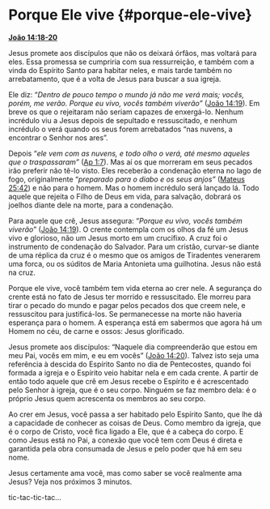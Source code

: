 # Porque Ele vive {#porque-ele-vive}

[**João 14:18-20**](http://bibliaonline.com.br/acf/jo/14/18-20)

Jesus promete aos discípulos que não os deixará órfãos, mas voltará para eles. Essa promessa se cumpriria com sua ressurreição, e também com a vinda do Espírito Santo para habitar neles, e mais tarde também no arrebatamento, que é a volta de Jesus para buscar a sua igreja.

Ele diz: “_Dentro de pouco tempo o mundo já não me verá mais; vocês, porém, me verão. Porque eu vivo, vocês também viverão”_ ([João 14:19](http://bibliaonline.com.br/acf/jo/14/19)). Em breve os que o rejeitaram não seriam capazes de enxergá-lo. Nenhum incrédulo viu a Jesus depois de sepultado e ressuscitado, e nenhum incrédulo o verá quando os seus forem arrebatados “nas nuvens, a encontrar o Senhor nos ares”.

Depois “_ele vem com as nuvens, e todo olho o verá, até mesmo aqueles que o traspassaram”_ ([Ap 1:7](http://bibliaonline.com.br/acf/ap/1/7)). Mas aí os que morreram em seus pecados irão preferir não tê-lo visto. Eles receberão a condenação eterna no lago de fogo, originalmente “_preparado para o diabo e os seus anjos”_ ([Mateus 25:42](http://bibliaonline.com.br/acf/mt/25/42)) e não para o homem. Mas o homem incrédulo será lançado lá. Todo aquele que rejeita o Filho de Deus em vida, para salvação, dobrará os joelhos diante dele na morte, para a condenação.

Para aquele que crê, Jesus assegura: “_Porque eu vivo, vocês também viverão_” ([João 14:19](http://bibliaonline.com.br/acf/jo/14/19)). O crente contempla com os olhos da fé um Jesus vivo e glorioso, não um Jesus morto em um crucifixo. A cruz foi o instrumento de condenação do Salvador. Para um cristão, curvar-se diante de uma réplica da cruz é o mesmo que os amigos de Tiradentes venerarem uma forca, ou os súditos de Maria Antonieta uma guilhotina. Jesus não está na cruz.

Porque ele vive, você também tem vida eterna ao crer nele. A segurança do crente está no fato de Jesus ter morrido e ressuscitado. Ele morreu para tirar o pecado do mundo e pagar pelos pecados dos que creem nele, e ressuscitou para justificá-los. Se permanecesse na morte não haveria esperança para o homem. A esperança está em sabermos que agora há um Homem no céu, de carne e ossos: Jesus glorificado.

Jesus promete aos discípulos: “Naquele dia compreenderão que estou em meu Pai, vocês em mim, e eu em vocês” ([João 14:20](http://bibliaonline.com.br/acf/jo/14/20)). Talvez isto seja uma referência à descida do Espírito Santo no dia de Pentecostes, quando foi formada a igreja e o Espírito veio habitar nela e em cada crente. A partir de então todo aquele que crê em Jesus recebe o Espírito e é acrescentado pelo Senhor à igreja, que é o seu corpo. Ninguém se faz membro dela: é o próprio Jesus quem acrescenta os membros ao seu corpo.

Ao crer em Jesus, você passa a ser habitado pelo Espírito Santo, que lhe dá a capacidade de conhecer as coisas de Deus. Como membro da igreja, que é o corpo de Cristo, você fica ligado a Ele, que é a cabeça do corpo. E como Jesus está no Pai, a conexão que você tem com Deus é direta e garantida pela obra consumada de Jesus e pelo poder que há em seu nome.

Jesus certamente ama você, mas como saber se você realmente ama Jesus? Veja nos próximos 3 minutos.

tic-tac-tic-tac...